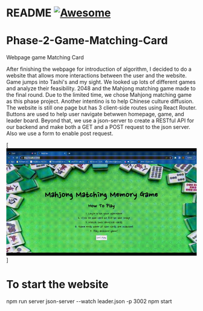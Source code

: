 # README [![Awesome](https://cdn.jsdelivr.net/gh/sindresorhus/awesome@d7305f38d29fed78fa85652e3a63e154dd8e8829/media/badge.svg)](https://github.com/sindresorhus/awesome#readme)
# Phase-2-Game-Matching-Card
Webpage game Matching Card

After finishing the webpage for introduction of algorithm, I decided to do a website that allows more interactions between the user and the website. Game jumps into Tashi's and my sight. We looked up lots of different games and analyze their feasibility. 2048 and the Mahjong matching game made to the final round. Due to the limited time, we chose Mahjong matching game as this phase project. Another intentino is to help Chinese culture diffusion.
The website is still one page but has 3 client-side routes using React Router. Buttons are used to help user navigate betwwen homepage, game, and leader board. Beyond that, we use a json-server to create a RESTful API for our backend and make both a GET and a POST request to the json server. Also we use a form to enable post request.


[![webpage_gif_001](pictures/Phase%202%20project%20demo%20Mahjong%20Matching%20Game%20website%20220619.gif)]

# To start the website
npm run server
json-server --watch leader.json -p 3002
npm start




